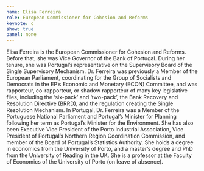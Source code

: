 ```yaml
---
name: Elisa Ferreira
role: European Commissioner for Cohesion and Reforms
keynote: c
show: true
panel: none
---
```


Elisa Ferreira is the European Commissioner for Cohesion and Reforms. Before that, she was Vice Governor of the Bank of Portugal. During her tenure, she was Portugal’s representative on the Supervisory Board of the Single Supervisory Mechanism. Dr. Ferreira was previously a Member of the European Parliament, coordinating for the Group of Socialists and Democrats in the EP’s Economic and Monetary (ECON) Committee, and was rapporteur, co-rapporteur, or shadow rapporteur of many key legislative files, including the ‘six-pack’ and ‘two-pack’, the Bank Recovery and Resolution Directive (BRRD), and the regulation creating the Single Resolution Mechanism. In Portugal, Dr. Ferreira was a Member of the Portuguese National Parliament and Portugal’s Minister for Planning following her term as Portugal’s Minister for the Environment. She has also been Executive Vice President of the Porto Industrial Association, Vice President of Portugal’s Northern Region Coordination Commission, and member of the Board of Portugal’s Statistics Authority. She holds a degree in economics from the University of Porto, and a master’s degree and PhD from the University of Reading in the UK. She is a professor at the Faculty of Economics of the University of Porto (on leave of absence).
